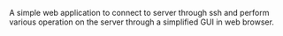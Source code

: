 A simple web application to connect to server through ssh and perform various operation on the server through a simplified GUI in web browser.